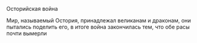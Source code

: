 Осторийская война

Мир, называемый Остория, принадлежал великанам и драконам, они пытались поделить его, в итоге война закончилась тем, что обе расы почти вымерли
